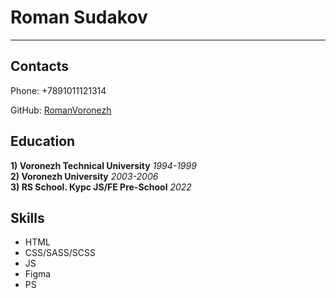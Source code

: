 # Roman Sudakov

--- 

## Contacts
Phone: +7891011121314

GitHub: [RomanVoronezh](https://github.com/RomanVoronezh)

## Education
**1) Voronezh Technical University** _1994-1999_\
**2) Voronezh University** _2003-2006_\
**3) RS School. Курс JS/FE Pre-School** _2022_

## Skills
* HTML
* CSS/SASS/SCSS
* JS
* Figma
* PS


